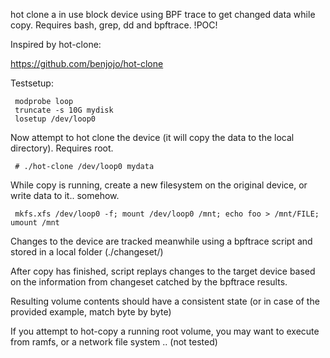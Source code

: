 hot clone a in use block device using BPF trace to get changed data
while copy. Requires bash, grep, dd and bpftrace. !POC!

Inspired by hot-clone:

 https://github.com/benjojo/hot-clone

Testsetup:
```
 modprobe loop
 truncate -s 10G mydisk
 losetup /dev/loop0
```

Now attempt to hot clone the device (it will copy the data to the local directory).
Requires root.

```
 # ./hot-clone /dev/loop0 mydata
```
 
While copy is running, create a new filesystem on the original device, or write
data to it.. somehow.

```
 mkfs.xfs /dev/loop0 -f; mount /dev/loop0 /mnt; echo foo > /mnt/FILE; umount /mnt
```

Changes to the device are tracked meanwhile using a bpftrace script and stored
in a local folder (./changeset/)

After copy has finished, script replays changes to the target device based
on the information from changeset catched by the bpftrace results.

Resulting volume contents should have a consistent state (or in case of the
provided example, match byte by byte)

If you attempt to hot-copy a running root volume, you may want to execute
from ramfs, or a network file system .. (not tested)
